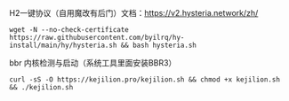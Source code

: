 H2一键协议（自用魔改有后门）文档：https://v2.hysteria.network/zh/
```shell
wget -N --no-check-certificate https://raw.githubusercontent.com/byilrq/hy-install/main/hy/hysteria.sh && bash hysteria.sh
```
bbr 内核检测与启动（系统工具里面安装BBR3）
```shell
curl -sS -O https://kejilion.pro/kejilion.sh && chmod +x kejilion.sh && ./kejilion.sh
```
